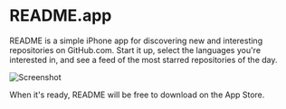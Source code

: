 README.app
======

README is a simple iPhone app for discovering new and interesting repositories on GitHub.com. Start it up, select the languages you're interested in, and see a feed of the most starred repositories of the day.

![Screenshot](http://i.cloudup.com/soufsQRsQf.png)

When it's ready, README will be free to download on the App Store.

